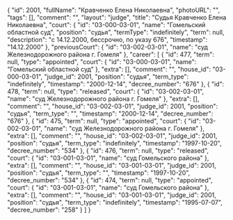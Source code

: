 {
    "id": 2001,
    "fullName": "Кравченко Елена Николаевна",
    "photoURL": "",
    "tags": [],
    "comment": "",
    "layout": "judge",
    "title": "Судья Кравченко Елена Николаевна",
    "court": {
        "id": "03-000-03-01",
        "name": "Гомельский областной суд",
        "position": "судья",
        "termType": "indefinitely",
        "term": null,
        "description": "c 14.12.2000, бессрочно, по указу 676",
        "timestamp": "14.12.2000"
    },
    "previousCourt": {
        "id": "03-002-03-01",
        "name": "суд Железнодорожного района г. Гомеля"
    },
    "career": [
        {
            "id": 477,
            "term": null,
            "type": "appointed",
            "court": {
                "id": "03-000-03-01",
                "name": "Гомельский областной суд"
            },
            "extra": [],
            "comment": "",
            "house_id": "03-000-03-01",
            "judge_id": 2001,
            "position": "судья",
            "term_type": "indefinitely",
            "timestamp": "2000-12-14",
            "decree_number": "676"
        },
        {
            "id": 478,
            "term": null,
            "type": "released",
            "court": {
                "id": "03-002-03-01",
                "name": "суд Железнодорожного района г. Гомеля"
            },
            "extra": [],
            "comment": "",
            "house_id": "03-002-03-01",
            "judge_id": 2001,
            "position": "судья",
            "term_type": "",
            "timestamp": "2000-12-14",
            "decree_number": "676"
        },
        {
            "id": 475,
            "term": null,
            "type": "appointed",
            "court": {
                "id": "03-002-03-01",
                "name": "суд Железнодорожного района г. Гомеля"
            },
            "extra": [],
            "comment": "",
            "house_id": "03-002-03-01",
            "judge_id": 2001,
            "position": "судья",
            "term_type": "indefinitely",
            "timestamp": "1997-10-20",
            "decree_number": "534"
        },
        {
            "id": 476,
            "term": null,
            "type": "released",
            "court": {
                "id": "03-001-03-01",
                "name": "суд Гомельского района"
            },
            "extra": [],
            "comment": "",
            "house_id": "03-001-03-01",
            "judge_id": 2001,
            "position": "судья",
            "term_type": "",
            "timestamp": "1997-10-20",
            "decree_number": "534"
        },
        {
            "id": 474,
            "term": null,
            "type": "appointed",
            "court": {
                "id": "03-001-03-01",
                "name": "суд Гомельского района"
            },
            "extra": [],
            "comment": "",
            "house_id": "03-001-03-01",
            "judge_id": 2001,
            "position": "судья",
            "term_type": "indefinitely",
            "timestamp": "1995-07-07",
            "decree_number": "258"
        }
    ]
}